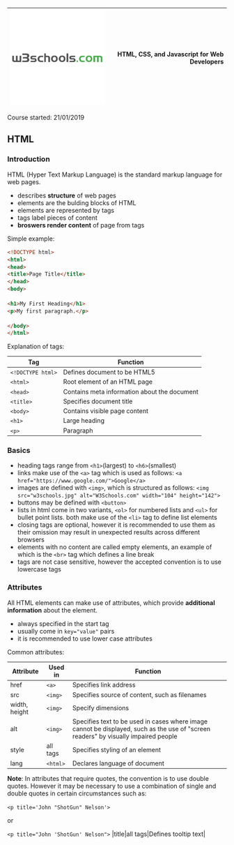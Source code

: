 |![W3Schools](w3.png)| **HTML, CSS, and Javascript for Web Developers** |
|----------------------------------|--------------------:|

Course started: 21/01/2019

## HTML

### Introduction

HTML (Hyper Text Markup Language) is the standard markup language for web pages.

- describes **structure** of web pages
- elements are the bulding blocks of HTML
- elements are represented by tags
- tags label pieces of content
- **broswers render content** of page from tags

Simple example:

```HTML
<!DOCTYPE html>
<html>
<head>
<title>Page Title</title>
</head>
<body>

<h1>My First Heading</h1>
<p>My first paragraph.</p>

</body>
</html>
```

Explanation of tags:

|Tag|Function|
|---|--------|
|```<!DOCTYPE html>```|Defines document to be HTML5|
|```<html>```|Root element of an HTML page|
|```<head>```|Contains meta information about the document|
|```<title>```|Specifies document title|
|```<body>```|Contains visible page content|
|```<h1>```|Large heading|
|```<p>```|Paragraph|

### Basics

- heading tags range from ```<h1>```(largest) to ```<h6>```(smallest)
- links make use of the ```<a>``` tag which is used as follows: ```<a href="https://www.google.com/">Google</a>```
- images are defined with ```<img>```, which is structured as follows: ```<img src="w3schools.jpg" alt="W3Schools.com" width="104" height="142">```
- buttons may be defined with ```<button>```
- lists in html come in two variants, ```<ol>``` for numbered lists and ```<ul>``` for bullet point lists. both make use of the ```<li>``` tag to define list elements
- closing tags are optional, however it is recommended to use them as their omission may result in unexpected results across different browsers
- elements with no content are called empty elements, an example of which is the ```<br>``` tag which defines a line break
- tags are not case sensitive, however the accepted convention is to use lowercase tags

### Attributes

All HTML elements can make use of attributes, which provide **additional information** about the element.

- always specified in the start tag
- usually come in ```key="value"``` pairs
- it is recommended to use lower case attributes

Common attributes:

|Attribute|Used in|Function|
|---------|-------|--------|
|href|```<a>```|Specifies link address|
|src|```<img>```|Specifies source of content, such as filenames|
|width, height|```<img>```|Specify dimensions|
|alt|```<img>```|Specifies text to be used in cases where image cannot be displayed, such as the use of "screen readers" by visually impaired people|
|style|all tags|Specifies styling of an element|
|lang|```<html>```|Declares language of document|

**Note**: In attributes that require quotes, the convention is to use double quotes. However it may be necessary to use a combination of single and double quotes in certain circumstances such as:

```<p title='John "ShotGun" Nelson'>```

or

```<p title="John 'ShotGun' Nelson">```
|title|all tags|Defines tooltip text|
